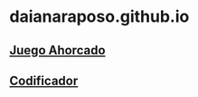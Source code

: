 # daianaraposo.github.io
## [Juego Ahorcado](https://daianaraposo.github.io/challengeonejuegoahorcado3/)
## [Codificador](https://daianaraposo.github.io/challengeonecodificador3/)

